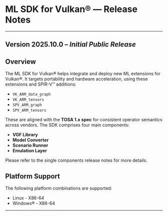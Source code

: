 # ML SDK for Vulkan® — Release Notes

---

## Version 2025.10.0 – *Initial Public Release*

## Overview

The ML SDK for Vulkan® helps integrate and deploy new ML extensions for Vulkan®.
It targets portability and hardware acceleration, using these extensions
and SPIR-V™ additions:

- `VK_ARM_data_graph`
- `VK_ARM_tensors`
- `SPV_ARM_graph`
- `SPV_ARM_tensors`

These are aligned with the **TOSA 1.x spec** for consistent operator semantics
across vendors. The SDK comprises four main components:

- **VGF Library**
- **Model Converter**
- **Scenario Runner**
- **Emulation Layer**

Please refer to the single components release notes for more details.

## Platform Support

The following platform combinations are supported:

- Linux - X86-64
- Windows® - X86-64

---
